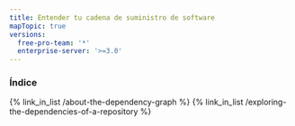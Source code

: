 ```yaml
---
title: Entender tu cadena de suministro de software
mapTopic: true
versions:
  free-pro-team: '*'
  enterprise-server: '>=3.0'
---
```


### Índice

{% link_in_list /about-the-dependency-graph %}
{% link_in_list /exploring-the-dependencies-of-a-repository %}
